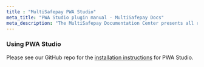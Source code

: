 ```yaml
---
title : "MultiSafepay PWA Studio"
meta_title: "PWA Studio plugin manual - MultiSafepay Docs"
meta_description: "The MultiSafepay Documentation Center presents all relevant information about our Plugins and API. You can also find support pages for payment methods, tools and general questions as well as the contact details of our Support and Integration Teams."
---
```


### Using PWA Studio

Please see our GitHub repo for the [installation instructions](https://github.com/MultiSafepay/Magento2Msp/tree/progressive-web-app) for PWA Studio.

